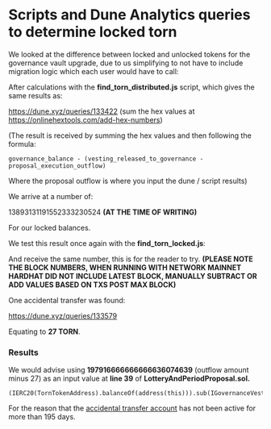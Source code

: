 # Scripts and Dune Analytics queries to determine locked torn

We looked at the difference between locked and unlocked tokens for the governance vault upgrade,
due to us simplifying to not have to include migration logic which each user would have to call:

After calculations with the **find_torn_distributed.js** script, which gives the same results as:

https://dune.xyz/queries/133422 (sum the hex values at https://onlinehextools.com/add-hex-numbers)

(The result is received by summing the hex values and then following the formula:

```
governance_balance - (vesting_released_to_governance - proposal_execution_outflow)
```

Where the proposal outflow is where you input the dune / script results)

We arrive at a number of:

13893131191552333230524  __(AT THE TIME OF WRITING)__

For our locked balances.

We test this result once again with the __find_torn_locked.js__:

And receive the same number, this is for the reader to try.
__(PLEASE NOTE THE BLOCK NUMBERS, WHEN RUNNING WITH NETWORK MAINNET HARDHAT DID NOT INCLUDE LATEST BLOCK, MANUALLY SUBTRACT OR ADD VALUES BASED ON TXS POST MAX BLOCK)__

One accidental transfer was found:

https://dune.xyz/queries/133579

Equating to **27 TORN**.

### Results

We would advise using **197916666666666636074639** (outflow amount minus 27) as an input value at __line 39__ of __LotteryAndPeriodProposal.sol.__

```
(IERC20(TornTokenAddress).balanceOf(address(this))).sub(IGovernanceVesting(GovernanceVesting).released().sub(197916666666666636074639))
```

For the reason that the [accidental transfer account](https://etherscan.io/address/0xea04a9f67060271fd7473231a9aa59cedca5a5a3) has not been active for more than 195 days.